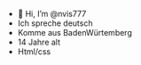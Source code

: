 - 👋 Hi, I’m @nvis777
- Ich spreche deutsch
- Komme aus BadenWürtemberg
- 14 Jahre alt
- Html/css

<!---
nvis777/nvis777 is a ✨ special ✨ repository because its `README.md` (this file) appears on your GitHub profile.
You can click the Preview link to take a look at your changes.
--->

